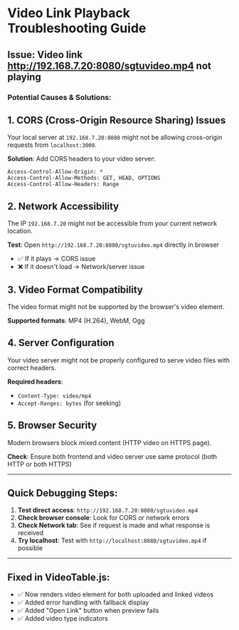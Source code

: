 # Video Link Playback Troubleshooting Guide

## Issue: Video link http://192.168.7.20:8080/sgtuvideo.mp4 not playing

### Potential Causes & Solutions:

## 1. **CORS (Cross-Origin Resource Sharing) Issues**
Your local server at `192.168.7.20:8080` might not be allowing cross-origin requests from `localhost:3000`.

**Solution**: Add CORS headers to your video server:
```
Access-Control-Allow-Origin: *
Access-Control-Allow-Methods: GET, HEAD, OPTIONS
Access-Control-Allow-Headers: Range
```

## 2. **Network Accessibility**
The IP `192.168.7.20` might not be accessible from your current network location.

**Test**: Open `http://192.168.7.20:8080/sgtuvideo.mp4` directly in browser
- ✅ If it plays → CORS issue
- ❌ If it doesn't load → Network/server issue

## 3. **Video Format Compatibility**
The video format might not be supported by the browser's video element.

**Supported formats**: MP4 (H.264), WebM, Ogg

## 4. **Server Configuration**
Your video server might not be properly configured to serve video files with correct headers.

**Required headers**:
- `Content-Type: video/mp4`
- `Accept-Ranges: bytes` (for seeking)

## 5. **Browser Security**
Modern browsers block mixed content (HTTP video on HTTPS page).

**Check**: Ensure both frontend and video server use same protocol (both HTTP or both HTTPS)

---

## Quick Debugging Steps:

1. **Test direct access**: `http://192.168.7.20:8080/sgtuvideo.mp4`
2. **Check browser console**: Look for CORS or network errors
3. **Check Network tab**: See if request is made and what response is received
4. **Try localhost**: Test with `http://localhost:8080/sgtuvideo.mp4` if possible

---

## Fixed in VideoTable.js:
- ✅ Now renders video element for both uploaded and linked videos
- ✅ Added error handling with fallback display
- ✅ Added "Open Link" button when preview fails
- ✅ Added video type indicators
